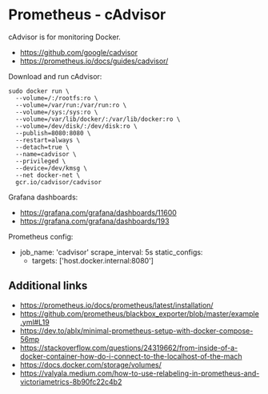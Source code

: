 # Prometheus - cAdvisor

cAdvisor is for monitoring Docker.

- https://github.com/google/cadvisor
- https://prometheus.io/docs/guides/cadvisor/

Download and run cAdvisor:

```
sudo docker run \
  --volume=/:/rootfs:ro \
  --volume=/var/run:/var/run:ro \
  --volume=/sys:/sys:ro \
  --volume=/var/lib/docker/:/var/lib/docker:ro \
  --volume=/dev/disk/:/dev/disk:ro \
  --publish=8080:8080 \
  --restart=always \
  --detach=true \
  --name=cadvisor \
  --privileged \
  --device=/dev/kmsg \
  --net docker-net \
  gcr.io/cadvisor/cadvisor
```

Grafana dashboards:

- https://grafana.com/grafana/dashboards/11600
- https://grafana.com/grafana/dashboards/193

Prometheus config:

  - job_name: 'cadvisor'
    scrape_interval: 5s
    static_configs:
    - targets: ['host.docker.internal:8080']

 ## Additional links

- https://prometheus.io/docs/prometheus/latest/installation/
- https://github.com/prometheus/blackbox_exporter/blob/master/example.yml#L19
- https://dev.to/ablx/minimal-prometheus-setup-with-docker-compose-56mp
- https://stackoverflow.com/questions/24319662/from-inside-of-a-docker-container-how-do-i-connect-to-the-localhost-of-the-mach
- https://docs.docker.com/storage/volumes/
- https://valyala.medium.com/how-to-use-relabeling-in-prometheus-and-victoriametrics-8b90fc22c4b2
